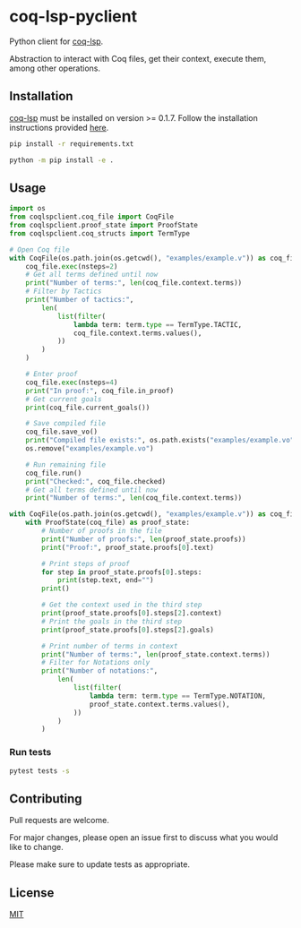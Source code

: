 # coq-lsp-pyclient

Python client for [coq-lsp](https://github.com/ejgallego/coq-lsp).

Abstraction to interact with Coq files, get their context, execute them, among other operations.

## Installation

[coq-lsp](https://github.com/ejgallego/coq-lsp) must be installed on version >= 0.1.7. Follow the installation instructions provided [here](https://github.com/ejgallego/coq-lsp#%EF%B8%8F-installation).

```bash
pip install -r requirements.txt
```

```bash
python -m pip install -e .
```

## Usage
```python
import os
from coqlspclient.coq_file import CoqFile
from coqlspclient.proof_state import ProofState
from coqlspclient.coq_structs import TermType

# Open Coq file
with CoqFile(os.path.join(os.getcwd(), "examples/example.v")) as coq_file:
    coq_file.exec(nsteps=2)
    # Get all terms defined until now
    print("Number of terms:", len(coq_file.context.terms))
    # Filter by Tactics
    print("Number of tactics:",
        len(
            list(filter(
                lambda term: term.type == TermType.TACTIC,
                coq_file.context.terms.values(),
            ))
        )
    )

    # Enter proof
    coq_file.exec(nsteps=4)
    print("In proof:", coq_file.in_proof)
    # Get current goals
    print(coq_file.current_goals())

    # Save compiled file
    coq_file.save_vo()
    print("Compiled file exists:", os.path.exists("examples/example.vo"))
    os.remove("examples/example.vo")

    # Run remaining file
    coq_file.run()
    print("Checked:", coq_file.checked)
    # Get all terms defined until now
    print("Number of terms:", len(coq_file.context.terms))

with CoqFile(os.path.join(os.getcwd(), "examples/example.v")) as coq_file:
    with ProofState(coq_file) as proof_state:
        # Number of proofs in the file
        print("Number of proofs:", len(proof_state.proofs))
        print("Proof:", proof_state.proofs[0].text)

        # Print steps of proof
        for step in proof_state.proofs[0].steps:
            print(step.text, end="")
        print()

        # Get the context used in the third step
        print(proof_state.proofs[0].steps[2].context)
        # Print the goals in the third step
        print(proof_state.proofs[0].steps[2].goals)

        # Print number of terms in context
        print("Number of terms:", len(proof_state.context.terms))
        # Filter for Notations only
        print("Number of notations:",
            len(
                list(filter(
                    lambda term: term.type == TermType.NOTATION,
                    proof_state.context.terms.values(),
                ))
            )
        )
```

### Run tests

```bash
pytest tests -s
```

## Contributing

Pull requests are welcome. 

For major changes, please open an issue first to discuss what you would like to change.

Please make sure to update tests as appropriate.

## License

[MIT](https://choosealicense.com/licenses/mit/)